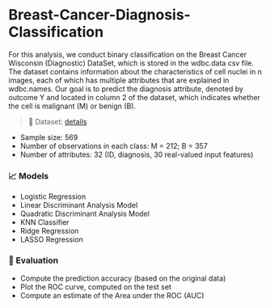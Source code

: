 # Breast-Cancer-Diagnosis-Classification

For this analysis, we conduct binary classification on the Breast Cancer Wisconsin (Diagnostic) DataSet, which is stored in the wdbc.data csv file. The dataset contains information about the characteristics of cell nuclei in n images, each of which has multiple attributes that are explained in wdbc.names. Our goal is to predict the diagnosis attribute, denoted by outcome Y and located in column 2 of the dataset, which indicates whether the cell is malignant (M) or benign (B).

> 📂 Dataset: [details](https://github.com/makaylatang/Breast-Cancer-Diagnosis-Classification/blob/main/data/wdbc.names)
  - Sample size: 569
  - Number of observations in each class: M = 212; B = 357
  - Number of attributes: 32 (ID, diagnosis, 30 real-valued input features)

### 📈 Models
  - Logistic Regression
  - Linear Discriminant Analysis Model
  - Quadratic Discriminant Analysis Model
  - KNN Classifier
  - Ridge Regression
  - LASSO Regression
  
### 📝 Evaluation
  - Compute the prediction accuracy (based on the original data)
  - Plot the ROC curve, computed on the test set
  - Compute an estimate of the Area under the ROC (AUC)



  

